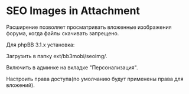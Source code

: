 # SEO Images in Attachment

Расширение позволяет просматривать вложенные изображения форума, когда файлы скачивать запрещено.

Для phpBB 3.1.x установка:

Загрузить в папку ext/bb3mobi/seoimg/.

Включить в админке на вкладке "Персонализация".

Настроить права доступа(по умолчанию будут применены права для вложений).

